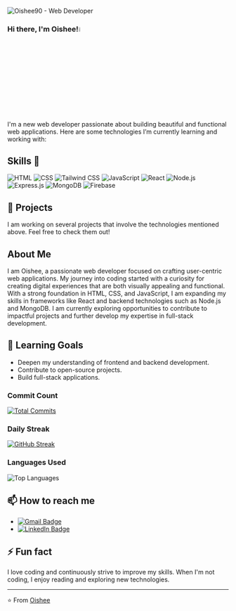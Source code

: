 ![Oishee90 - Web Developer](https://i.ibb.co/5RFCFQ4/Get-started-in-Canva.png)


### Hi there, I'm Oishee!<img src="https://media.giphy.com/media/hvRJCLFzcasrR4ia7z/giphy.gif" width="5%">

I'm a new web developer passionate about building beautiful and functional web applications. Here are some technologies I’m currently learning and working with:

## Skills 🚀
![HTML](https://img.shields.io/badge/-HTML5-E34F26?style=flat-square&logo=html5&logoColor=white)
![CSS](https://img.shields.io/badge/-CSS-1572B6?style=flat-square&logo=css3&logoColor=white)
![Tailwind CSS](https://img.shields.io/badge/-Tailwind_CSS-38B2AC?style=flat-square&logo=tailwind-css&logoColor=white)
![JavaScript](https://img.shields.io/badge/-JavaScript-F7DF1E?style=flat-square&logo=javascript&logoColor=black)
![React](https://img.shields.io/badge/-React-61DAFB?style=flat-square&logo=react&logoColor=black)
![Node.js](https://img.shields.io/badge/-Node.js-43853d?style=flat-square&logo=node.js&logoColor=white)
![Express.js](https://img.shields.io/badge/-Express.js-000000?style=flat-square&logo=express&logoColor=white)
![MongoDB](https://img.shields.io/badge/-MongoDB-47A248?style=flat-square&logo=mongodb&logoColor=white)
![Firebase](https://img.shields.io/badge/-Firebase-FFCA28?style=flat-square&logo=firebase&logoColor=black)

## 🔭 Projects
I am working on several projects that involve the technologies mentioned above. Feel free to check them out!

## About Me
I am Oishee, a passionate web developer focused on crafting user-centric web applications. My journey into coding started with a curiosity for creating digital experiences that are both visually appealing and functional. With a strong foundation in HTML, CSS, and JavaScript, I am expanding my skills in frameworks like React and backend technologies such as Node.js and MongoDB. I am currently exploring opportunities to contribute to impactful projects and further develop my expertise in full-stack development.

## 🌱 Learning Goals
- Deepen my understanding of frontend and backend development.
- Contribute to open-source projects.
- Build full-stack applications.

### Commit Count
[![Total Commits](https://img.shields.io/github/commit-activity/m/Oishee90/a05-bus-ticket-website)](https://github.com/Oishee90/a05-bus-ticket-website)

### Daily Streak
[![GitHub Streak](https://github-readme-streak-stats.herokuapp.com/?user=Oishee90)](https://github.com/Oishee90)

### Languages Used
![Top Languages](https://github-readme-stats.vercel.app/api/top-langs/?username=Oishee90&layout=compact)




## 📫 How to reach me
- [![Gmail Badge](https://img.shields.io/badge/-oisheekhan90@gmail.com-c14438?style=flat&logo=Gmail&logoColor=white)](mailto:oisheekhan90@gmail.com)
- [![LinkedIn Badge](https://img.shields.io/badge/-LinkedIn-blue?style=flat&logo=Linkedin&logoColor=white)](https://www.linkedin.com/feed)


## ⚡ Fun fact
I love coding and continuously strive to improve my skills. When I'm not coding, I enjoy reading and exploring new technologies.

---

⭐️ From [Oishee](https://github.com/your-github-username)

